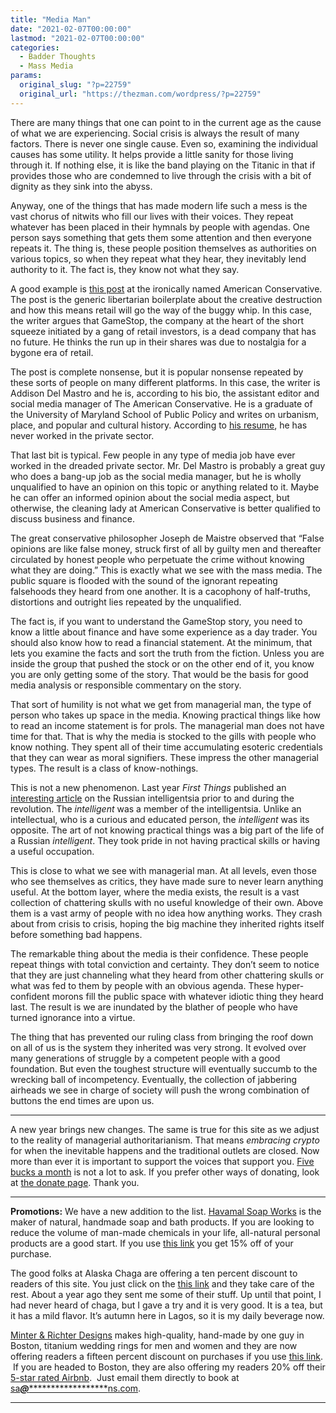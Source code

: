 ```yaml
---
title: "Media Man"
date: "2021-02-07T00:00:00"
lastmod: "2021-02-07T00:00:00"
categories:
  - Badder Thoughts
  - Mass Media
params:
  original_slug: "?p=22759"
  original_url: "https://thezman.com/wordpress/?p=22759"
---
```


There are many things that one can point to in the current age as the
cause of what we are experiencing. Social crisis is always the result of
many factors. There is never one single cause. Even so, examining the
individual causes has some utility. It helps provide a little sanity for
those living through it. If nothing else, it is like the band playing on
the Titanic in that if provides those who are condemned to live through
the crisis with a bit of dignity as they sink into the abyss.

Anyway, one of the things that has made modern life such a mess is the
vast chorus of nitwits who fill our lives with their voices. They repeat
whatever has been placed in their hymnals by people with agendas. One
person says something that gets them some attention and then everyone
repeats it. The thing is, these people position themselves as
authorities on various topics, so when they repeat what they hear, they
inevitably lend authority to it. The fact is, they know not what they
say.

A good example is [this
post](https://www.theamericanconservative.com/articles/gamestop-and-the-end-of-video-game-retails-golden-age/)
at the ironically named American Conservative. The post is the generic
libertarian boilerplate about the creative destruction and how this
means retail will go the way of the buggy whip. In this case, the writer
argues that GameStop, the company at the heart of the short squeeze
initiated by a gang of retail investors, is a dead company that has no
future. He thinks the run up in their shares was due to nostalgia for a
bygone era of retail.

The post is complete nonsense, but it is popular nonsense repeated by
these sorts of people on many different platforms. In this case, the
writer is Addison Del Mastro and he is, according to his bio, the
assistant editor and social media manager of The American Conservative.
He is a graduate of the University of Maryland School of Public Policy
and writes on urbanism, place, and popular and cultural history.
According to [his
resume](https://www.linkedin.com/in/addisondelmastro/), he has never
worked in the private sector.

That last bit is typical. Few people in any type of media job have ever
worked in the dreaded private sector. Mr. Del Mastro is probably a great
guy who does a bang-up job as the social media manager, but he is wholly
unqualified to have an opinion on this topic or anything related to it.
Maybe he can offer an informed opinion about the social media aspect,
but otherwise, the cleaning lady at American Conservative is better
qualified to discuss business and finance.

The great conservative philosopher Joseph de Maistre observed that
“False opinions are like false money, struck first of all by guilty men
and thereafter circulated by honest people who perpetuate the crime
without knowing what they are doing.” This is exactly what we see with
the mass media. The public square is flooded with the sound of the
ignorant repeating falsehoods they heard from one another. It is a
cacophony of half-truths, distortions and outright lies repeated by the
unqualified.

The fact is, if you want to understand the GameStop story, you need to
know a little about finance and have some experience as a day trader.
You should also know how to read a financial statement. At the minimum,
that lets you examine the facts and sort the truth from the fiction.
Unless you are inside the group that pushed the stock or on the other
end of it, you know you are only getting some of the story. That would
be the basis for good media analysis or responsible commentary on the
story.

That sort of humility is not what we get from managerial man, the type
of person who takes up space in the media. Knowing practical things like
how to read an income statement is for prols. The managerial man does
not have time for that. That is why the media is stocked to the gills
with people who know nothing. They spent all of their time accumulating
esoteric credentials that they can wear as moral signifiers. These
impress the other managerial types. The result is a class of
know-nothings.

This is not a new phenomenon. Last year *First Things* published an
[interesting
article](https://www.firstthings.com/article/2020/10/suicide-of-the-liberals)
on the Russian intelligentsia prior to and during the revolution. The
*intelligent* was a member of the intelligentsia. Unlike an
intellectual, who is a curious and educated person, the *intelligent*
was its opposite. The art of not knowing practical things was a big part
of the life of a Russian *intelligent*. They took pride in not having
practical skills or having a useful occupation.

This is close to what we see with managerial man. At all levels, even
those who see themselves as critics, they have made sure to never learn
anything useful. At the bottom layer, where the media exists, the result
is a vast collection of chattering skulls with no useful knowledge of
their own. Above them is a vast army of people with no idea how anything
works. They crash about from crisis to crisis, hoping the big machine
they inherited rights itself before something bad happens.

The remarkable thing about the media is their confidence. These people
repeat things with total conviction and certainty. They don’t seem to
notice that they are just channeling what they heard from other
chattering skulls or what was fed to them by people with an obvious
agenda. These hyper-confident morons fill the public space with whatever
idiotic thing they heard last. The result is we are inundated by the
blather of people who have turned ignorance into a virtue.

The thing that has prevented our ruling class from bringing the roof
down on all of us is the system they inherited was very strong. It
evolved over many generations of struggle by a competent people with a
good foundation. But even the toughest structure will eventually succumb
to the wrecking ball of incompetency. Eventually, the collection of
jabbering airheads we see in charge of society will push the wrong
combination of buttons the end times are upon us.

------------------------------------------------------------------------

A new year brings new changes. The same is true for this site as we
adjust to the reality of managerial authoritarianism. That means
*embracing crypto* for when the inevitable happens and the traditional
outlets are closed. Now more than ever it is important to support the
voices that support you.
<a href="https://www.subscribestar.com/the-z-blog"
rel="noopener noreferrer" target="_blank">Five bucks a month</a> is not
a lot to ask. If you prefer other ways of donating, look at
<a href="https://thezman.com/wordpress/?page_id=22713" rel="noopener"
target="_blank">the donate page</a>. Thank you.

------------------------------------------------------------------------

**Promotions:** We have a new addition to the list.
<a href="https://havamalsoapworks.com/" rel="noopener"
target="_blank">Havamal Soap Works</a> is the maker of natural, handmade
soap and bath products. If you are looking to reduce the volume of
man-made chemicals in your life, all-natural personal products are a
good start. If you use
<a href="https://havamalsoapworks.com/discount/ZMAN" rel="noopener"
target="_blank">this link</a> you get 15% off of your purchase.

The good folks at Alaska Chaga are offering a ten percent discount to
readers of this site. You just click on the
<a href="https://alaskachaga.us/discount/ZMAN" rel="noopener noreferrer"
target="_blank">this link</a> and they take care of the rest. About a
year ago they sent me some of their stuff. Up until that point, I had
never heard of chaga, but I gave a try and it is very good. It is a tea,
but it has a mild flavor. It’s autumn here in Lagos, so it is my daily
beverage now.

<a href="https://www.minterandrichterdesigns.com/"
rel="noreferrer nofollow noopener" target="_blank">Minter &amp; Richter
Designs</a> makes high-quality, hand-made by one guy in Boston, titanium
wedding rings for men and women and they are now offering readers a
fifteen percent discount on purchases if you use
<a href="https://www.minterandrichterdesigns.com/discount/ZMAN"
rel="noreferrer nofollow noopener" target="_blank">this link</a>. 
 <span class="highlight"><span class="colour"><span class="font"><span class="size">If
you are headed to Boston, they are also offering my readers 20% off
their <a
href="https://www.airbnb.com/users/7988017/listings?user_id=7988017&amp;s=3"
rel="noopener noreferrer" target="_blank">5-star rated Airbnb</a>.  Just
email them directly to book at
<a href="mailto:sa***@*********************ns.com"
data-original-string="GLZTDssOArN63gTiAUbS3g==cb78LFwuwfAq0FOafJ4Po919AMbJGK5mF/sq0Yjs9x2YrH2YMDWrf6g5uryZavC0cSs"><span
class="apbct-email-encoder"
data-original-string="ehWWqUwEfGWXPKRtHP12Ig==cb7D4AGRPUjQ1rZoOyNKAFguXpJ5KguAFcyty4mKi9O336dEEGPE4IYbxRguxrifI6V"
title="This contact has been encoded by Anti-Spam by CleanTalk. Click to decode. To finish the decoding make sure that JavaScript is enabled in your browser.">sa<span
class="apbct-blur">***</span>@<span
class="apbct-blur">*********************</span>ns.com</span></a>.</span></span></span></span>

------------------------------------------------------------------------

 
